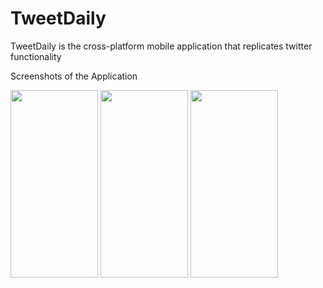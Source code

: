 # TweetDaily
TweetDaily is the cross-platform mobile application that replicates twitter functionality

Screenshots of the Application

<img src="https://user-images.githubusercontent.com/96570552/222964941-055ca203-6d18-4475-a8ca-868a57a8a908.png" width="140" height="300"/>     
<img src="https://user-images.githubusercontent.com/96570552/222965126-b18230c2-6d2d-49d6-b15e-bf14751ecb3b.png" width="140" height="300" />

<img src="https://user-images.githubusercontent.com/96570552/222965201-589418ca-57d4-4d1a-9cfb-e67ef0556e2a.png" width="140" height="300" />
